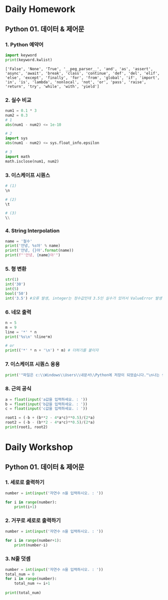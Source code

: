 # Daily Homework

## Python 01. 데이터 & 제어문

### 1. Python 예약어

```python
import keyword
print(keyword.kwlist)
```

``` Answer
['False', 'None', 'True', '__peg_parser__', 'and', 'as', 'assert', 'async', 'await', 'break', 'class', 'continue', 'def', 'del', 'elif', 'else', 'except', 'finally', 'for', 'from', 'global', 'if', 'import', 'in', 'is', 'lambda', 'nonlocal', 'not', 'or', 'pass', 'raise', 'return', 'try', 'while', 'with', 'yield']
```

### 2. 실수 비교

``` python
num1 = 0.1 * 3
num2 = 0.3
# 1
abs(num1 - num2) <= 1e-10

# 2
import sys
abs(num1 - num2) <= sys.float_info.epsilon

# 3
import math
math.isclose(num1, num2)
```

### 3. 이스케이프 시퀀스

``` python
# (1)
\n

# (2)
\t

# (3)
\\
```

### 4. String Interpolation

``` python
name = '철수'
print('안녕, %s야' % name)
print('안녕, {}야'.format(name))
print(f"'안녕, {name}야'")
```

### 5. 형 변환

``` python
str(1)
int('30')
int(5)
bool('50')
int('3.5') #오류 발생, integer는 정수값인데 3.5인 실수가 있어서 ValueError 발생
```

### 6. 네모 출력

``` python
n = 5
m = 9
line = '*' * n
print('%s\n' %line*m)

# or
print(('*' * n + '\n') * m) # 더하기를 붙이자
```

### 7. 이스케이프 시퀀스 응용

``` python
print('"파일은 c:\\Windows\\Users\\내문서\\Python에 저장이 되었습니다."\n나는 생각했다. \'cd를 써서 git bash로 들어가 봐야지.\'')
```

### 8. 근의 공식

``` python
a = float(input('a값을 입력하세요. : '))
b = float(input('b값을 입력하세요. : '))
c = float(input('c값을 입력하세요. : '))

root1 = (-b + (b**2 - 4*a*c)**0.5)/(2*a) 
root2 = (-b - (b**2 - 4*a*c)**0.5)/(2*a)
print(root1, root2)
```



# Daily Workshop

## Python 01. 데이터 & 제어문

### 1. 세로로 출력하기

``` python
number = int(input('자연수 n을 입력하시오. : '))

for i in range(number):
    print(i+1)
```

### 2. 거꾸로 세로로 출력하기

``` python
number = int(input('자연수 n을 입력하시오. : '))

for i in range(number+1):
    print(number-i)
```

### 3. N줄 덧셈

``` python
number = int(input('자연수 n을 입력하시오. : '))
total_num = 0
for i in range(number):
    total_num += i+1
    
print(total_num)
```